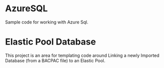 # AzureSQL
Sample code for working with Azure Sql.

# Elastic Pool Database
This project is an area for templating code around Linking a newly Imported Database (from a BACPAC file) to an Elastic Pool.
